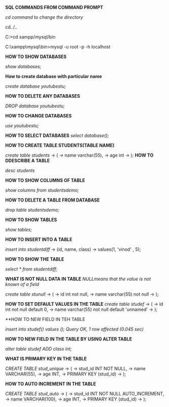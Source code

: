 
**SQL COMMANDS FROM COMMAND PROMPT**

*cd command to change the directory*

cd../..

C:\>cd xampp/mysql/bin

C:\xampp\mysql\bin>mysql -u root -p -h localhost

**HOW TO SHOW DATABASES**

_show databases;_

**How to create database with particular name**

_create database youtubestu;_

**HOW TO DELETE ANY DATABASES**

_DROP database youtubestu;_

**HOW TO CHANGE DATABASES**

_use youtubestu;_


**HOW TO SELECT DATABASES**
_select database();_


**HOW TO CREATE TABLE STUDENTS(TABLE NAME)**

_create table students_
    -> (
    -> name varchar(55),
    -> age int
    -> );
**HOW TO DDESCRIBE A TABLE**

_desc students_

**HOW TO SHOW COLUMNS OF TABLE**

_show columns from studentsdemo;_

**HOW TO DELETE A TABLE FROM DATABASE**

_drop table studentsdemo;_

**HOW TO SHOW TABLES**

_show tables;_

**HOW TO INSERT INTO A TABLE**

_insert into studentdiff_
    -> (id, name, class)
    -> values(1, 'vinod' , 5);


**HOW TO SHOW THE TABLE**

_select * from studentdiff;_


**WHAT IS NOT NULL DATA IN TABLE**
_NULLmeans that the value is not known of a field_

_create table stunull_
    -> (
    -> id int not null,
    -> name varchar(55) not null
    -> );

**HOW TO SET DEFAULT VALUES IN THE TABLE**
_create table studef_
    -> (
    -> id int not null default 0,
    -> name varchar(55) not null default 'unnamed'
    -> );


**HOW TO NEW FIELD IN TEH TABLE

_insert into studef() values ();_
_Query OK, 1 row affected (0.045 sec)_

**HOW TO NEW FIELD IN THE TABLE BY USING ALTER TABLE**

_alter table studef ADD class int;_

**WHAT IS PRIMARY KEY IN THE TABLE**

_CREATE TABLE stud_unique_
    -> (
    -> stud_id INT NOT NULL,
    -> name VARCHAR(55),
    -> age INT,
    -> PRIMARY KEY (stud_id)
    -> );

**HOW TO AUTO INCREMENT IN THE TABLE**

_CREATE TABLE stud_auto_
    -> (
    -> stud_id INT NOT NULL AUTO_INCREMENT,
    -> name VARCHAR(100),
    -> age INT,
    -> PRIMARY KEY (stud_id)
    -> );
